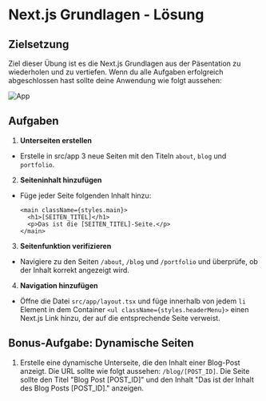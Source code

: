 # Next.js Grundlagen - Lösung

## Zielsetzung

Ziel dieser Übung ist es die Next.js Grundlagen aus der Päsentation zu wiederholen und zu vertiefen. Wenn du alle Aufgaben erfolgreich abgeschlossen hast sollte deine Anwendung wie folgt aussehen:

![App](./md_images/nextjs.gif)

## Aufgaben

1. **Unterseiten erstellen**

- Erstelle in src/app 3 neue Seiten mit den Titeln `about`, `blog` und `portfolio`.

2. **Seiteninhalt hinzufügen**

- Füge jeder Seite folgenden Inhalt hinzu:

  ```tsx
  <main className={styles.main}>
    <h1>[SEITEN_TITEL]</h1>
    <p>Das ist die [SEITEN_TITEL]-Seite.</p>
  </main>
  ```

3. **Seitenfunktion verifizieren**

- Navigiere zu den Seiten `/about`, `/blog` und `/portfolio` und überprüfe, ob der Inhalt korrekt angezeigt wird.

4. **Navigation hinzufügen**

- Öffne die Datei `src/app/layout.tsx` und füge innerhalb von jedem `li` Element in dem Container `<ul className={styles.headerMenu}>` einen Next.js Link hinzu, der auf die entsprechende Seite verweist.

## Bonus-Aufgabe: Dynamische Seiten

1. Erstelle eine dynamische Unterseite, die den Inhalt einer Blog-Post anzeigt. Die URL sollte wie folgt aussehen: `/blog/[POST_ID]`. Die Seite sollte den Titel "Blog Post [POST_ID]" und den Inhalt "Das ist der Inhalt des Blog Posts [POST_ID]." anzeigen.